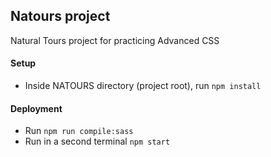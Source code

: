 ## Natours project
Natural Tours project for practicing Advanced CSS

#### Setup
* Inside NATOURS directory (project root), run `npm install`

#### Deployment
* Run `npm run compile:sass`
* Run in a second terminal `npm start`